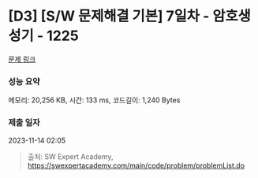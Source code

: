# [D3] [S/W 문제해결 기본] 7일차 - 암호생성기 - 1225 

[문제 링크](https://swexpertacademy.com/main/code/problem/problemDetail.do?contestProbId=AV14uWl6AF0CFAYD) 

### 성능 요약

메모리: 20,256 KB, 시간: 133 ms, 코드길이: 1,240 Bytes

### 제출 일자

2023-11-14 02:05



> 출처: SW Expert Academy, https://swexpertacademy.com/main/code/problem/problemList.do
